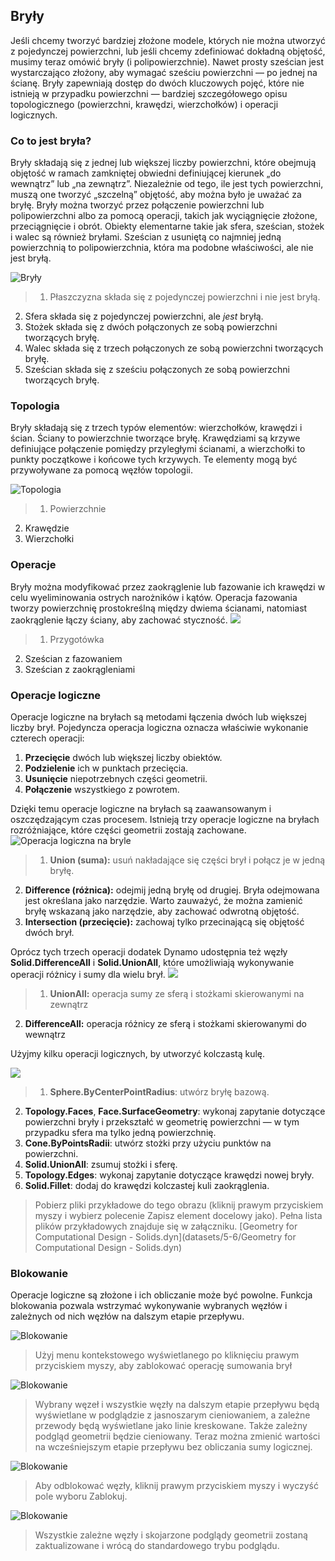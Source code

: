 

## Bryły

Jeśli chcemy tworzyć bardziej złożone modele, których nie można utworzyć z pojedynczej powierzchni, lub jeśli chcemy zdefiniować dokładną objętość, musimy teraz omówić bryły (i polipowierzchnie). Nawet prosty sześcian jest wystarczająco złożony, aby wymagać sześciu powierzchni — po jednej na ścianę. Bryły zapewniają dostęp do dwóch kluczowych pojęć, które nie istnieją w przypadku powierzchni — bardziej szczegółowego opisu topologicznego (powierzchni, krawędzi, wierzchołków) i operacji logicznych.

### Co to jest bryła?

Bryły składają się z jednej lub większej liczby powierzchni, które obejmują objętość w ramach zamkniętej obwiedni definiującej kierunek „do wewnątrz” lub „na zewnątrz”. Niezależnie od tego, ile jest tych powierzchni, muszą one tworzyć „szczelną” objętość, aby można było je uważać za bryłę. Bryły można tworzyć przez połączenie powierzchni lub polipowierzchni albo za pomocą operacji, takich jak wyciągnięcie złożone, przeciągnięcie i obrót. Obiekty elementarne takie jak sfera, sześcian, stożek i walec są również bryłami. Sześcian z usuniętą co najmniej jedną powierzchnią to polipowierzchnia, która ma podobne właściwości, ale nie jest bryłą.

![Bryły](images/5-6/Primitives.jpg)

> 1. Płaszczyzna składa się z pojedynczej powierzchni i nie jest bryłą.
2. Sfera składa się z pojedynczej powierzchni, ale *jest* bryłą.
3. Stożek składa się z dwóch połączonych ze sobą powierzchni tworzących bryłę.
4. Walec składa się z trzech połączonych ze sobą powierzchni tworzących bryłę.
5. Sześcian składa się z sześciu połączonych ze sobą powierzchni tworzących bryłę.

### Topologia

Bryły składają się z trzech typów elementów: wierzchołków, krawędzi i ścian. Ściany to powierzchnie tworzące bryłę. Krawędziami są krzywe definiujące połączenie pomiędzy przyległymi ścianami, a wierzchołki to punkty początkowe i końcowe tych krzywych. Te elementy mogą być przywoływane za pomocą węzłów topologii.

![Topologia](images/5-6/Solid-topology.jpg)

> 1. Powierzchnie
2. Krawędzie
3. Wierzchołki

### Operacje

Bryły można modyfikować przez zaokrąglenie lub fazowanie ich krawędzi w celu wyeliminowania ostrych narożników i kątów. Operacja fazowania tworzy powierzchnię prostokreślną między dwiema ścianami, natomiast zaokrąglenie łączy ściany, aby zachować styczność. ![](images/5-6/SolidOperations.jpg)

> 1. Przygotówka
2. Sześcian z fazowaniem
3. Sześcian z zaokrągleniami

### Operacje logiczne

Operacje logiczne na bryłach są metodami łączenia dwóch lub większej liczby brył. Pojedyncza operacja logiczna oznacza właściwie wykonanie czterech operacji:

1. **Przecięcie** dwóch lub większej liczby obiektów.
2. **Podzielenie** ich w punktach przecięcia.
3. **Usunięcie** niepotrzebnych części geometrii.
4. **Połączenie** wszystkiego z powrotem.

Dzięki temu operacje logiczne na bryłach są zaawansowanym i oszczędzającym czas procesem. Istnieją trzy operacje logiczne na bryłach rozróżniające, które części geometrii zostają zachowane. ![Operacja logiczna na bryle](images/5-6/SolidBooleans.jpg)

> 1. **Union (suma):** usuń nakładające się części brył i połącz je w jedną bryłę.
2. **Difference (różnica):** odejmij jedną bryłę od drugiej. Bryła odejmowana jest określana jako narzędzie. Warto zauważyć, że można zamienić bryłę wskazaną jako narzędzie, aby zachować odwrotną objętość.
3. **Intersection (przecięcie):** zachowaj tylko przecinającą się objętość dwóch brył.

Oprócz tych trzech operacji dodatek Dynamo udostępnia też węzły **Solid.DifferenceAll** i **Solid.UnionAll**, które umożliwiają wykonywanie operacji różnicy i sumy dla wielu brył. ![](images/5-6/BooleanAll.jpg)

> 1. **UnionAll:** operacja sumy ze sferą i stożkami skierowanymi na zewnątrz
2. **DifferenceAll:** operacja różnicy ze sferą i stożkami skierowanymi do wewnątrz

Użyjmy kilku operacji logicznych, by utworzyć kolczastą kulę.

![](images/5-6/spikyBallExample.jpg)

> 1. **Sphere.ByCenterPointRadius**: utwórz bryłę bazową.
2. **Topology.Faces**, **Face.SurfaceGeometry**: wykonaj zapytanie dotyczące powierzchni bryły i przekształć w geometrię powierzchni — w tym przypadku sfera ma tylko jedną powierzchnię.
3. **Cone.ByPointsRadii**: utwórz stożki przy użyciu punktów na powierzchni.
4. **Solid.UnionAll**: zsumuj stożki i sferę.
5. **Topology.Edges**: wykonaj zapytanie dotyczące krawędzi nowej bryły.
6. **Solid.Fillet**: dodaj do krawędzi kolczastej kuli zaokrąglenia.
> Pobierz pliki przykładowe do tego obrazu (kliknij prawym przyciskiem myszy i wybierz polecenie Zapisz element docelowy jako). Pełna lista plików przykładowych znajduje się w załączniku. [Geometry for Computational Design - Solids.dyn](datasets/5-6/Geometry for Computational Design - Solids.dyn)

### Blokowanie

Operacje logiczne są złożone i ich obliczanie może być powolne. Funkcja blokowania pozwala wstrzymać wykonywanie wybranych węzłów i zależnych od nich węzłów na dalszym etapie przepływu.

![Blokowanie](images/5-6/freeze-01.jpg)

> Użyj menu kontekstowego wyświetlanego po kliknięciu prawym przyciskiem myszy, aby zablokować operację sumowania brył

![Blokowanie](images/5-6/freeze-02.jpg)

> Wybrany węzeł i wszystkie węzły na dalszym etapie przepływu będą wyświetlane w podglądzie z jasnoszarym cieniowaniem, a zależne przewody będą wyświetlane jako linie kreskowane. Także zależny podgląd geometrii będzie cieniowany. Teraz można zmienić wartości na wcześniejszym etapie przepływu bez obliczania sumy logicznej.

![Blokowanie](images/5-6/freeze-03.jpg)

> Aby odblokować węzły, kliknij prawym przyciskiem myszy i wyczyść pole wyboru Zablokuj.

![Blokowanie](images/5-6/freeze-04.jpg)

> Wszystkie zależne węzły i skojarzone podglądy geometrii zostaną zaktualizowane i wrócą do standardowego trybu podglądu.

